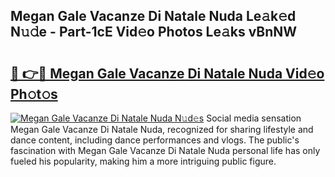 ## Megan Gale Vacanze Di Natale Nuda Le𝚊k𝚎d N𝚞𝚍e - Part-1cE Vid𝚎o Photos Le𝚊ks vBnNW

# <h2><a href="http://fbeoo2.evod.top/?m=Megan+Gale+Vacanze+Di+Natale+Nuda">🔗 👉🔴 Megan Gale Vacanze Di Natale Nuda Vid𝚎o Ph𝚘t𝚘s</a></h2>

[![Megan Gale Vacanze Di Natale Nuda N𝚞d𝚎s](https://i.imgur.com/8V9OHl7.gif)](http://fbeoo2.evod.top/?m=Megan+Gale+Vacanze+Di+Natale+Nuda)
Social media sensation Megan Gale Vacanze Di Natale Nuda, recognized for sharing lifestyle and dance content, including dance performances and vlogs. The public's fascination with Megan Gale Vacanze Di Natale Nuda personal life has only fueled his popularity, making him a more intriguing public figure. 
